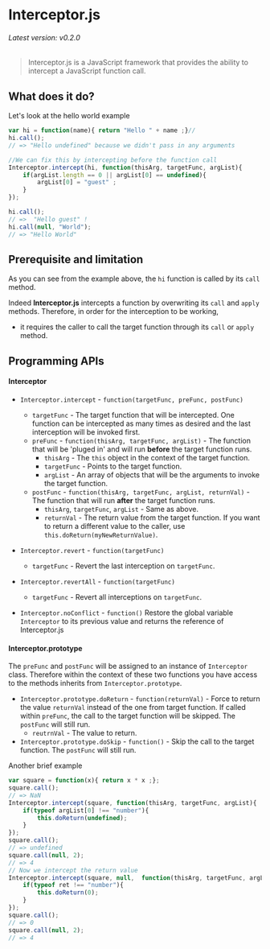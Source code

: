 # Interceptor.js

###### Latest version: v0.2.0
> Interceptor.js is a JavaScript framework that provides the ability to intercept a JavaScript function call.


## What does it do? 
Let's look at the hello world example
```js
var hi = function(name){ return "Hello " + name ;}//
hi.call();
// => "Hello undefined" because we didn't pass in any arguments

//We can fix this by intercepting before the function call
Interceptor.intercept(hi, function(thisArg, targetFunc, argList){
	if(argList.length == 0 || argList[0] == undefined){
		argList[0] = "guest" ;
	}
});

hi.call();
// =>  "Hello guest" ! 	
hi.call(null, "World");
// => "Hello World" 
```
## Prerequisite and limitation
As you can see from the example above, the `hi` function is called by its `call` method. 

Indeed __Interceptor.js__ intercepts a function by overwriting its `call` and `apply` methods. 
Therefore, in order for the interception to be working, 
* it requires the caller to call the target function through its `call` or `apply` method.

## Programming APIs
#### Interceptor
- `Interceptor.intercept` - `function(targetFunc, preFunc, postFunc)`
	* `targetFunc` -  The target function that will be intercepted. One function can be intercepted as many times as desired and the last interception will be invoked first.
	* `preFunc` - `function(thisArg, targetFunc, argList)` - The function that will be 'pluged in' and will run __before__ the target function runs.
	    + `thisArg` - The `this` object in the context of the target function.
	    + `targetFunc` - Points to the target function.
	    + `argList` - An array of objects that will be the arguments to invoke the target function. 
	* `postFunc` - `function(thisArg, targetFunc, argList, returnVal)` - The function that will run __after__ the target function runs.
	    + `thisArg`, `targetFunc`, `argList` - Same as above.
	    + `returnVal` - The return value from the target function. If you want to return a different value to the caller, use `this.doReturn(myNewReturnValue)`.

- `Interceptor.revert` - `function(targetFunc)`
	* `targetFunc` - Revert the last interception on `targetFunc`.
  
  
- `Interceptor.revertAll` - `function(targetFunc)`
	* `targetFunc` - Revert all interceptions on `targetFunc`.

- `Interceptor.noConflict` - `function()` Restore the global variable `Interceptor` to its previous value and returns the reference of Interceptor.js
  
#### Interceptor.prototype
The `preFunc` and `postFunc` will be assigned to an instance of `Interceptor` class. Therefore within the context of these two functions you have access to the methods inherits from `Interceptor.prototype`.
* `Interceptor.prototype.doReturn` - `function(returnVal)` - Force to return the value `returnVal` instead of the one from target function. If called within `preFunc`, the call to the target function will be skipped. The `postFunc` will still run.
    + `reutrnVal` - The value to return.
* `Interceptor.prototype.doSkip` - `function()` - Skip the call to the target function. The `postFunc` will still run.

Another brief example
```js
var square = function(x){ return x * x ;};
square.call();
// => NaN
Interceptor.intercept(square, function(thisArg, targetFunc, argList){
	if(typeof argList[0] !== "number"){
		this.doReturn(undefined);
	}
});
square.call();
// => undefined
square.call(null, 2);
// => 4
// Now we intercept the return value
Interceptor.intercept(square, null,  function(thisArg, targetFunc, argList, ret){
	if(typeof ret !== "number"){
		this.doReturn(0);
	}
});
square.call();
// => 0
square.call(null, 2);
// => 4
```


